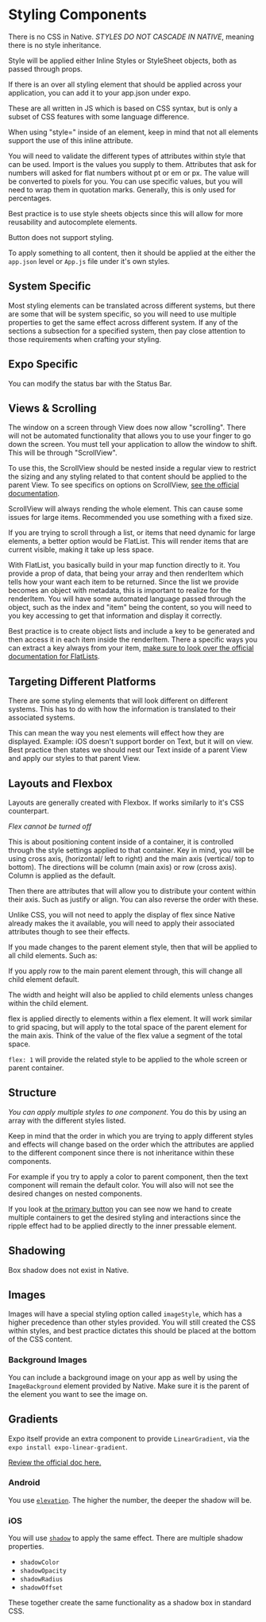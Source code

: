 # Styling Components

There is no CSS in Native. *STYLES DO NOT CASCADE IN NATIVE*, meaning there is no style inheritance.

Style will be applied either Inline Styles or StyleSheet objects, both as passed through props.

If there is an over all styling element that should be applied across your application, you can add it to your app.json under expo.

These are all written in JS which is based on CSS syntax, but is only a subset of CSS features with some language difference.

When using "style=" inside of an element, keep in mind that not all elements support the use of this inline attribute.

You will need to validate the different types of attributes within style that can be used. Import is the values you supply to them. Attributes that ask for numbers will asked for flat numbers without pt or em or px. The value will be converted to pixels for you. You can use specific values, but you will need to wrap them in quotation marks. Generally, this is only used for percentages.

Best practice is to use style sheets objects since this will allow for more reusability and autocomplete elements.

Button does not support styling.

To apply something to all content, then it should be applied at the either the `app.json` level or `App.js` file under it's own styles. 

## System Specific

Most styling elements can be translated across different systems, but there are some that will be system specific, so you will need to use multiple properties to get the same effect across different system. If any of the sections a subsection for a specified system, then pay close attention to those requirements when crafting your styling.

## Expo Specific

You can modify the status bar with the Status Bar.

## Views & Scrolling

The window on a screen through View does now allow "scrolling". There will not be automated functionality that allows you to use your finger to go down the screen. You must tell your application to allow the window to shift. This will be through "ScrollView".

To use this, the ScrollView should be nested inside a regular view to restrict the sizing and any styling related to that content should be applied to the parent View. To see specifics on options on ScrollView, [see the official documentation](https://reactnative.dev/docs/scrollview). 

ScrollView will always rending the whole element. This can cause some issues for large items. Recommended you use something with a fixed size.

If you are trying to scroll through a list, or items that need dynamic for large elements, a better option would be FlatList. This will render items that are current visible, making it take up less space.

With FlatList, you basically build in your map function directly to it. You provide a prop of data, that being your array and then renderItem which tells how your want each item to be returned. Since the list we provide becomes an object with metadata, this is important to realize for the renderItem. You will have some automated language passed through the object, such as the index and "item" being the content, so you will need to you key accessing to get that information and display it correctly.

Best practice is to create object lists and include a key to be generated and then access it in each item inside the renderItem. There  a specific ways you can extract a key always from your item, [make sure to look over the official documentation for FlatLists](https://reactnative.dev/docs/flatlist).

## Targeting Different Platforms

There are some styling elements that will look different on different systems. This has to do with how the information is translated to their associated systems. 

This can mean the way you nest elements will effect how they are displayed. Example: iOS doesn't support border on Text, but it will on view. Best practice then states we should nest our Text inside of a parent View and apply our styles to that parent View.

## Layouts and Flexbox

Layouts are generally created with Flexbox. If works similarly to it's CSS counterpart. 

*Flex cannot be turned off*

This is about positioning content inside of a container, it is controlled through the style settings applied to that container. Key in mind, you will be using cross axis, (horizontal/ left to right) and the main axis (vertical/ top to bottom). The directions will be column (main axis) or row (cross axis). Column is applied as the default.

Then there are attributes that will allow you to distribute your content within their axis. Such as justify or align. You can also reverse the order with these.

Unlike CSS, you will not need to apply the display of flex since Native already makes the it available, you will need to apply their associated attributes though to see their effects. 

If you made changes to the parent element style, then that will be applied to all child elements. Such as:

If you apply row to the main parent element through, this will change all child element default.

The width and height will also be applied to child elements unless changes within the child element.

flex is applied directly to elements within a flex element. It will work similar to grid spacing, but will apply to the total space of the parent element for the main axis. Think of the value of the flex value a segment of the total space.

`flex: 1` will provide the related style to be applied to the whole screen or parent container.

## Structure

*You can apply multiple styles to one component*. You do  this by using an array with the different styles listed.

Keep in mind that the order in which you are trying to apply different styles and effects will change based on the order which the attributes are applied to the different component since there is not inheritance within these components.

For example if you try to apply a color to parent component, then the text component will remain the default color. You will also will not see the desired changes on nested components.

If you look at [the primary button](../lessons//MiniGame/components/PrimaryButton.js) you can see now we hand to create multiple containers to get the desired styling and interactions since the ripple effect had to be applied directly to the inner pressable element.

## Shadowing

Box shadow does not exist in Native.

## Images

Images will have a special styling option called `imageStyle`, which has a higher precedence than other styles provided. You will still created the CSS within styles, and best practice dictates this should be placed at the bottom of the CSS content.

### Background Images

You can include a background image on your app as well by using the `ImageBackground` element provided by Native. Make sure it is the parent of the element you want to see the image on.

## Gradients 

Expo itself provide an extra component to provide `LinearGradient`, via the `expo install expo-linear-gradient`.

[Review the official doc here.](https://docs.expo.dev/versions/latest/sdk/linear-gradient/)

### Android 

You use [`elevation`](https://reactnative.dev/docs/view-style-props#elevation-android). The higher the number, the deeper the shadow will be.

### iOS

You will use [`shadow`](https://reactnative.dev/docs/shadow-props) to apply the same effect. There are multiple shadow properties. 

- `shadowColor`
- `shadowOpacity`
- `shadowRadius`
- `shadowOffset`

These together create the same functionality as a shadow box in standard CSS.
